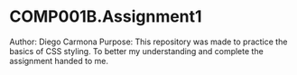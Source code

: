# COMP001B.Assignment1
Author: Diego Carmona
Purpose: This repository was made to practice the basics of CSS styling. To better my understanding and complete the assignment handed to me.